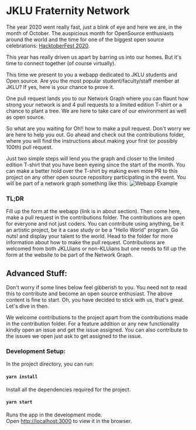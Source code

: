 # JKLU Fraternity Network

The year 2020 went really fast, just a blink of eye and here we are, in the month of October. 
The auspicious month for OpenSource enthusiasts around the world and the time for one of the biggest open source celebrations: [HacktoberFest 2020](https://hacktoberfest.digitalocean.com/).

This year has really driven us apart by barring us into our homes. But it's time to connect together (of course virtually). 

This time we present to you a webapp dedicated to JKLU students and Open source. 
Are you the most popular student/faculty/staff member at JKLU? If yes, here is your chance to prove it.

One pull request lands you to our Network Graph where you can flaunt how strong your network is and 4 pull requests to a limited edition T-shirt or a chance to plant a tree. We are here to take care of our environment as well as open source.

So what are you waiting for Oh!! how to make a pull request. Don't worry we are here to help you out.
Go ahead and check out the contributions folder, where you will find the instructions about making your first (or possibly 100th) pull request.

Just two simple steps will lend you the graph and closer to the limited edition T-shirt that you have been eyeing since the start of the month.
You can make a better hold over the T-shirt by making even more PR to this project on any other open source repository participating in the event. You will be part of a network graph something like this:
![Webapp Example](https://github.com/jklu-jaipur/jklu-fraternity-network/blob/main/assets/webapp.png)
### TL;DR
Fill up the form at the webapp (link is in about section). Then come here, make a pull request in the contributions folder. The contributions are open for everyone and not just coders. You can contribute using anything, be it an artistic project, be it a case study or be a "Hello World" program. Go nuts! and display your talent to the world. Head to the folder for more information about how to make the pull request. Contributions are welcomed from both JKLUians or non-KLUians but one needs to fill up the form at the website to be part of the Network Graph.

## Advanced Stuff:
Don't worry if some lines below feel gibberish to you. You need not to read this to contribute and become an open source enthusiast. The above content is fine to start. Oh, you have decided to stick with us, that's great. Let's dive in then.

We welcome contributions to the project apart from the contributions made in the contribution folder. 
For a feature addition or any new functionality kindly open an issue and get the issue assigned.
You can also contribute to the issues we open just ask to get assigned to the issue.


### Development Setup:

In the project directory, you can run:

#### `yarn install`

Install all the dependencies required for the project.

#### `yarn start`

Runs the app in the development mode.<br />
Open [http://localhost:3000](http://localhost:3000) to view it in the browser.

